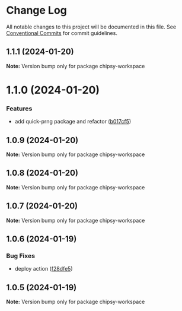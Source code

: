 # Change Log

All notable changes to this project will be documented in this file.
See [Conventional Commits](https://conventionalcommits.org) for commit guidelines.

## 1.1.1 (2024-01-20)

**Note:** Version bump only for package chipsy-workspace





# 1.1.0 (2024-01-20)


### Features

* add quick-prng package and refactor ([b017cf5](https://github.com/lokesh-coder/chipsy/commit/b017cf52dc65387bf44b901e61c46ae02c69ff25))





## 1.0.9 (2024-01-20)

**Note:** Version bump only for package chipsy-workspace





## 1.0.8 (2024-01-20)

**Note:** Version bump only for package chipsy-workspace





## 1.0.7 (2024-01-20)

**Note:** Version bump only for package chipsy-workspace





## 1.0.6 (2024-01-19)


### Bug Fixes

* deploy action ([f28dfe5](https://github.com/lokesh-coder/chipsy/commit/f28dfe530eb84ec8c12640fb41d9f99056e98ec2))





## 1.0.5 (2024-01-19)

**Note:** Version bump only for package chipsy-workspace
